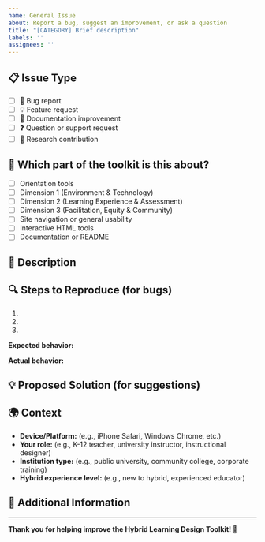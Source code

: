 ```yaml
---
name: General Issue
about: Report a bug, suggest an improvement, or ask a question
title: "[CATEGORY] Brief description"
labels: ''
assignees: ''
---
```


## 📋 Issue Type
<!-- Please check one -->
- [ ] 🐛 Bug report
- [ ] 💡 Feature request  
- [ ] 📝 Documentation improvement
- [ ] ❓ Question or support request
- [ ] 🧪 Research contribution

## 🎯 Which part of the toolkit is this about?
<!-- Please check all that apply -->
- [ ] Orientation tools
- [ ] Dimension 1 (Environment & Technology)
- [ ] Dimension 2 (Learning Experience & Assessment)  
- [ ] Dimension 3 (Facilitation, Equity & Community)
- [ ] Site navigation or general usability
- [ ] Interactive HTML tools
- [ ] Documentation or README

## 📝 Description
<!-- Clear description of the issue, suggestion, or question -->



## 🔍 Steps to Reproduce (for bugs)
<!-- If reporting a bug, include specific steps -->
1. 
2. 
3. 

**Expected behavior:**

**Actual behavior:**

## 💡 Proposed Solution (for suggestions)
<!-- If suggesting an improvement, describe your idea -->



## 🌍 Context
<!-- Help us understand your situation -->
- **Device/Platform:** (e.g., iPhone Safari, Windows Chrome, etc.)
- **Your role:** (e.g., K-12 teacher, university instructor, instructional designer)
- **Institution type:** (e.g., public university, community college, corporate training)
- **Hybrid experience level:** (e.g., new to hybrid, experienced educator)

## 📎 Additional Information
<!-- Screenshots, links, research citations, or other relevant details -->



---

**Thank you for helping improve the Hybrid Learning Design Toolkit! 🙏** 